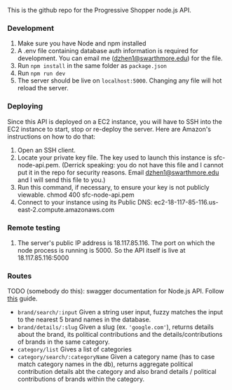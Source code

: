 This is the github repo for the Progressive Shopper node.js API. 

### Development
1. Make sure you have Node and npm installed
2. A .env file containing database auth information is required for development. You can email me (dzhen1@swarthmore.edu) for the file.
3. Run `npm install` in the same folder as `package.json`
4. Run `npm run dev`
5. The server should be live on `localhost:5000`. Changing any file will hot reload the server. 

### Deploying
Since this API is deployed on a EC2 instance, you will have to SSH into the EC2 instance to start, stop or re-deploy the server. Here are Amazon's instructions on how to do that: 
1. Open an SSH client.
2. Locate your private key file. The key used to launch this instance is sfc-node-api.pem. (Derrick speaking: you do not have this file and I cannot put it in the repo for security reasons. Email dzhen1@swarthmore.edu and I will send this file to you.)
3. Run this command, if necessary, to ensure your key is not publicly viewable.
 chmod 400 sfc-node-api.pem
4. Connect to your instance using its Public DNS:
 ec2-18-117-85-116.us-east-2.compute.amazonaws.com

### Remote testing
1. The server's public IP address is 18.117.85.116. The port on which the node process is running is 5000. So the API itself is live at 18.117.85.116:5000

### Routes
TODO (somebody do this): swagger documentation for Node.js API. Follow [this](https://www.section.io/engineering-education/documenting-node-js-rest-api-using-swagger/) guide.
- `brand/search/:input` Given a string user input, fuzzy matches the input to the nearest 5 brand names in the database.
- `brand/details/:slug` Given a slug (ex. `'google.com'`), returns details about the brand, its political contributions and the details/contributions of brands in the same category.
- `category/list` Gives a list of categories
- `category/search/:categoryName` Given a category name (has to case match category names in the db), returns aggregate political contribution details abt the category and also brand details / political contributions of brands within the category.
